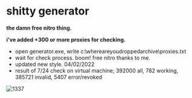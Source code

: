 # shitty generator
**the damn free nitro thing.**

**i've added +300 or more proxies for checking.**
- open generator.exe, write c:\whereareyoudroppedarchive\proxies.txt
- wait for check process. boom! free nitro thanks to me.
- updated new style. 04/02/2022
- result of 7/24 check on virtual machine; 392000 all, 782 working, 385721 invalid, 5407 error/revoked

![1337](https://user-images.githubusercontent.com/89994539/152552600-ed00f966-3fbf-4d4f-9bef-236be2bda36b.png)
